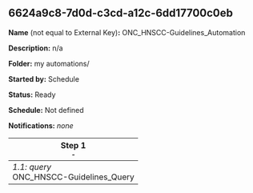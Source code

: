 ## 6624a9c8-7d0d-c3cd-a12c-6dd17700c0eb

**Name** (not equal to External Key)**:** ONC_HNSCC-Guidelines_Automation

**Description:** n/a

**Folder:** my automations/

**Started by:** Schedule

**Status:** Ready

**Schedule:** Not defined

**Notifications:** _none_


| Step 1<br>_<small>-</small>_ |
| --- |
| _1.1: query_<br>ONC_HNSCC-Guidelines_Query |
